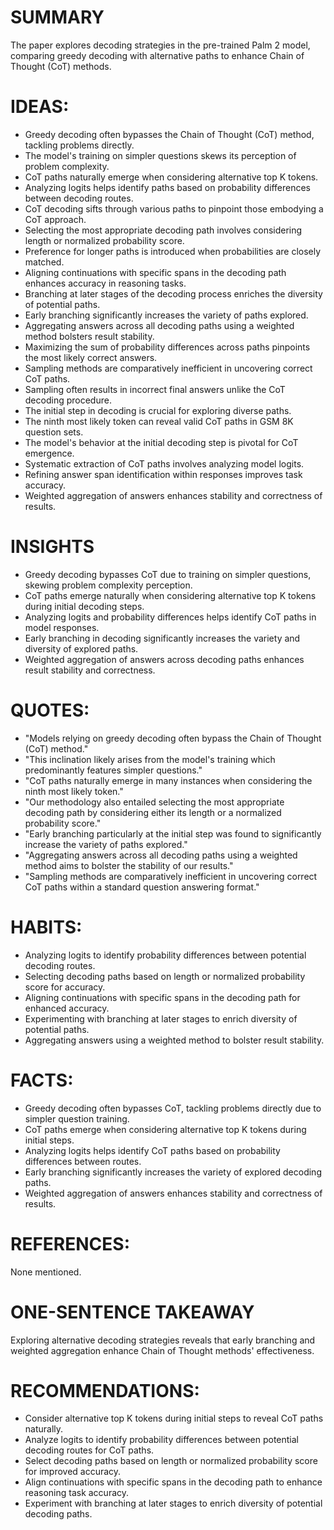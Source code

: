 # SUMMARY
The paper explores decoding strategies in the pre-trained Palm 2 model, comparing greedy decoding with alternative paths to enhance Chain of Thought (CoT) methods.

# IDEAS:
- Greedy decoding often bypasses the Chain of Thought (CoT) method, tackling problems directly.
- The model's training on simpler questions skews its perception of problem complexity.
- CoT paths naturally emerge when considering alternative top K tokens.
- Analyzing logits helps identify paths based on probability differences between decoding routes.
- CoT decoding sifts through various paths to pinpoint those embodying a CoT approach.
- Selecting the most appropriate decoding path involves considering length or normalized probability score.
- Preference for longer paths is introduced when probabilities are closely matched.
- Aligning continuations with specific spans in the decoding path enhances accuracy in reasoning tasks.
- Branching at later stages of the decoding process enriches the diversity of potential paths.
- Early branching significantly increases the variety of paths explored.
- Aggregating answers across all decoding paths using a weighted method bolsters result stability.
- Maximizing the sum of probability differences across paths pinpoints the most likely correct answers.
- Sampling methods are comparatively inefficient in uncovering correct CoT paths.
- Sampling often results in incorrect final answers unlike the CoT decoding procedure.
- The initial step in decoding is crucial for exploring diverse paths.
- The ninth most likely token can reveal valid CoT paths in GSM 8K question sets.
- The model's behavior at the initial decoding step is pivotal for CoT emergence.
- Systematic extraction of CoT paths involves analyzing model logits.
- Refining answer span identification within responses improves task accuracy.
- Weighted aggregation of answers enhances stability and correctness of results.

# INSIGHTS
- Greedy decoding bypasses CoT due to training on simpler questions, skewing problem complexity perception.
- CoT paths emerge naturally when considering alternative top K tokens during initial decoding steps.
- Analyzing logits and probability differences helps identify CoT paths in model responses.
- Early branching in decoding significantly increases the variety and diversity of explored paths.
- Weighted aggregation of answers across decoding paths enhances result stability and correctness.

# QUOTES:
- "Models relying on greedy decoding often bypass the Chain of Thought (CoT) method."
- "This inclination likely arises from the model's training which predominantly features simpler questions."
- "CoT paths naturally emerge in many instances when considering the ninth most likely token."
- "Our methodology also entailed selecting the most appropriate decoding path by considering either its length or a normalized probability score."
- "Early branching particularly at the initial step was found to significantly increase the variety of paths explored."
- "Aggregating answers across all decoding paths using a weighted method aims to bolster the stability of our results."
- "Sampling methods are comparatively inefficient in uncovering correct CoT paths within a standard question answering format."

# HABITS:
- Analyzing logits to identify probability differences between potential decoding routes.
- Selecting decoding paths based on length or normalized probability score for accuracy.
- Aligning continuations with specific spans in the decoding path for enhanced accuracy.
- Experimenting with branching at later stages to enrich diversity of potential paths.
- Aggregating answers using a weighted method to bolster result stability.

# FACTS:
- Greedy decoding often bypasses CoT, tackling problems directly due to simpler question training.
- CoT paths emerge when considering alternative top K tokens during initial steps.
- Analyzing logits helps identify CoT paths based on probability differences between routes.
- Early branching significantly increases the variety of explored decoding paths.
- Weighted aggregation of answers enhances stability and correctness of results.

# REFERENCES:
None mentioned.

# ONE-SENTENCE TAKEAWAY
Exploring alternative decoding strategies reveals that early branching and weighted aggregation enhance Chain of Thought methods' effectiveness.

# RECOMMENDATIONS:
- Consider alternative top K tokens during initial steps to reveal CoT paths naturally.
- Analyze logits to identify probability differences between potential decoding routes for CoT paths.
- Select decoding paths based on length or normalized probability score for improved accuracy.
- Align continuations with specific spans in the decoding path to enhance reasoning task accuracy.
- Experiment with branching at later stages to enrich diversity of potential decoding paths.